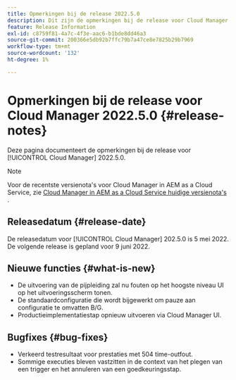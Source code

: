 ```yaml
---
title: Opmerkingen bij de release 2022.5.0
description: Dit zijn de opmerkingen bij de release voor Cloud Manager 2022.5.0.
feature: Release Information
exl-id: c8759f81-4a7c-4f3e-aac6-b1bde8dd46a3
source-git-commit: 200366e5db92b7ffc79b7a47ce8e7825b29b7969
workflow-type: tm+mt
source-wordcount: '132'
ht-degree: 1%

---
```


# Opmerkingen bij de release voor Cloud Manager 2022.5.0 {#release-notes}

Deze pagina documenteert de opmerkingen bij de release voor [!UICONTROL Cloud Manager] 2022.5.0.

>[!NOTE]
>
>Voor de recentste versienota&#39;s voor Cloud Manager in AEM as a Cloud Service, zie [ Cloud Manager in AEM as a Cloud Service huidige versienota&#39;s ](https://experienceleague.adobe.com/docs/experience-manager-cloud-service/content/implementing/using-cloud-manager/release-notes-cloud-manager/release-notes-cm-current.html).

## Releasedatum {#release-date}

De releasedatum voor [!UICONTROL Cloud Manager] 202.5.0 is 5 mei 2022. De volgende release is gepland voor 9 juni 2022.

## Nieuwe functies {#what-is-new}

* De uitvoering van de pijpleiding zal nu fouten op het hoogste niveau UI op het uitvoeringsscherm tonen.
* De standaardconfiguratie die wordt bijgewerkt om pauze aan configuratie te omvatten B/G.
* Productieimplementatiestap opnieuw uitvoeren via Cloud Manager UI.

## Bugfixes {#bug-fixes}

* Verkeerd testresultaat voor prestaties met 504 time-outfout.
* Sommige executies bleven vastzitten in de context van het plegen van een trigger en het annuleren van een goedkeuringsstap.
